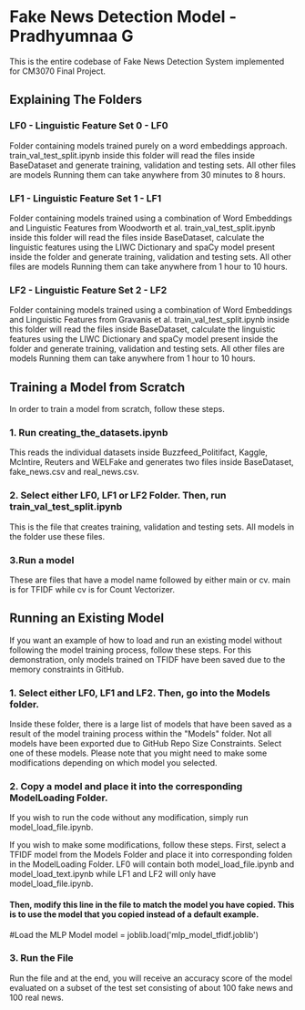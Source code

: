 # Fake News Detection Model - Pradhyumnaa G
This is the entire codebase of Fake News Detection System implemented for CM3070 Final Project.

## Explaining The Folders

### LF0 - Linguistic Feature Set 0 - LF0
Folder containing models trained purely on a word embeddings approach. train_val_test_split.ipynb inside this folder will read the files inside BaseDataset and generate training, validation and testing sets. All other files are models Running them can take anywhere from 30 minutes to 8 hours.

### LF1 - Linguistic Feature Set 1 - LF1
Folder containing models trained using a combination of Word Embeddings and Linguistic Features from Woodworth et al. train_val_test_split.ipynb inside this folder will read the files inside BaseDataset, calculate the linguistic features using the LIWC Dictionary and spaCy model present inside the folder and generate training, validation and testing sets. All other files are models Running them can take anywhere from 1 hour to 10 hours.

### LF2 - Linguistic Feature Set 2 - LF2
Folder containing models trained using a combination of Word Embeddings and Linguistic Features from Gravanis et al. train_val_test_split.ipynb inside this folder will read the files inside BaseDataset, calculate the linguistic features using the LIWC Dictionary and spaCy model present inside the folder and generate training, validation and testing sets. All other files are models Running them can take anywhere from 1 hour to 10 hours.

## Training a Model from Scratch
In order to train a model from scratch, follow these steps.

### 1. Run creating_the_datasets.ipynb
This reads the individual datasets inside Buzzfeed_Politifact, Kaggle, McIntire, Reuters and WELFake and generates two files inside BaseDataset, fake_news.csv and real_news.csv.

### 2. Select either LF0, LF1 or LF2 Folder. Then, run train_val_test_split.ipynb
This is the file that creates training, validation and testing sets. All models in the folder use these files.

### 3.Run a model
These are files that have a model name followed by either main or cv. main is for TFIDF while cv is for Count Vectorizer.

## Running an Existing Model
If you want an example of how to load and run an existing model without following the model training process, follow these steps. For this demonstration, only models trained on TFIDF have been saved due to the memory constraints in GitHub.

### 1. Select either LF0, LF1 and LF2. Then, go into the Models folder.
Inside these folder, there is a large list of models that have been saved as a result of the model training process within the "Models" folder. Not all models have been exported due to GitHub Repo Size Constraints. Select one of these models. Please note that you might need to make some modifications depending on which model you selected.

### 2. Copy a model and place it into the corresponding ModelLoading Folder.
If you wish to run the code without any modification, simply run model_load_file.ipynb.

If you wish to make some modifications, follow these steps. First, select a TFIDF model from the Models Folder and place it into corresponding folden in the ModelLoading Folder. LF0 will contain both model_load_file.ipynb and model_load_text.ipynb while LF1 and LF2 will only have model_load_file.ipynb.

#### Then, modify this line in the file to match the model you have copied. This is to use the model that you copied instead of a default example.

#Load the MLP Model
model = joblib.load('mlp_model_tfidf.joblib')

### 3. Run the File
Run the file and at the end, you will receive an accuracy score of the model evaluated on a subset of the test set consisting of about 100 fake news and 100 real news.